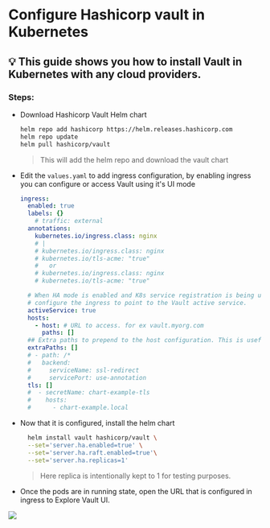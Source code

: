 # Configure Hashicorp vault in Kubernetes

## 💡 This guide shows you how to install Vault in Kubernetes with any cloud providers.

### Steps:

- Download Hashicorp Vault Helm chart
  
  ```bash
  helm repo add hashicorp https://helm.releases.hashicorp.com
  helm repo update
  helm pull hashicorp/vault
  ```
    > This will add the helm repo and download the vault chart 

- Edit the ```values.yaml``` to add ingress configuration, by enabling ingress you can configure or access Vault using it's UI mode
  
  ```yaml
  ingress:
    enabled: true
    labels: {}
      # traffic: external
    annotations:
      kubernetes.io/ingress.class: nginx
      # |
      # kubernetes.io/ingress.class: nginx
      # kubernetes.io/tls-acme: "true"
      #   or
      # kubernetes.io/ingress.class: nginx
      # kubernetes.io/tls-acme: "true"

    # When HA mode is enabled and K8s service registration is being used,
    # configure the ingress to point to the Vault active service.
    activeService: true
    hosts:
      - host: # URL to access. for ex vault.myorg.com
        paths: []
    ## Extra paths to prepend to the host configuration. This is useful when working with annotation based services.
    extraPaths: []
    # - path: /*
    #   backend:
    #     serviceName: ssl-redirect
    #     servicePort: use-annotation
    tls: []
    #  - secretName: chart-example-tls
    #    hosts:
    #      - chart-example.local
  ```

- Now that it is configured, install the helm chart
  
  ```bash
    helm install vault hashicorp/vault \
    --set='server.ha.enabled=true' \
    --set='server.ha.raft.enabled=true'\
    --set='server.ha.replicas=1'
  ```

    > Here replica is intentionally kept to 1 for testing purposes.

- Once the pods are in running state, open the URL that is configured in ingress to Explore Vault UI.

<img src="https://i.imgur.com/7GQq68L.png">
